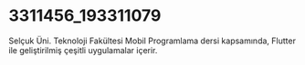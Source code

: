 # 3311456_193311079
Selçuk Üni. Teknoloji Fakültesi Mobil Programlama dersi kapsamında, Flutter ile geliştirilmiş çeşitli uygulamalar içerir.
